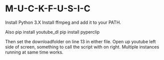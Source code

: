 # M-U-C-K-F-U-S-I-C

Install Python 3.X
Install ffmpeg and add it to your PATH.

Also
    pip install youtube_dl
    pip install pyperclip
  
Then set the downloadfolder on line 13 in either file.
Open up youtube left side of screen, something to call the script with on right. Multiple instances running at same time works.
  
